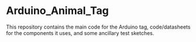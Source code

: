 # Arduino_Animal_Tag
This repository contains the main code for the Arduino tag, code/datasheets for the components it uses, and some ancillary test sketches.
